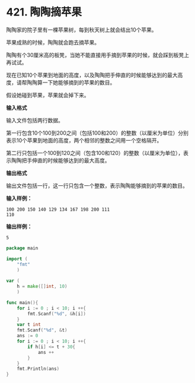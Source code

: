 # 421. 陶陶摘苹果



陶陶家的院子里有一棵苹果树，每到秋天树上就会结出10个苹果。

苹果成熟的时候，陶陶就会跑去摘苹果。

陶陶有个30厘米高的板凳，当她不能直接用手摘到苹果的时候，就会踩到板凳上再试试。 

现在已知10个苹果到地面的高度，以及陶陶把手伸直的时候能够达到的最大高度，请帮陶陶算一下她能够摘到的苹果的数目。

假设她碰到苹果，苹果就会掉下来。

**输入格式**

输入文件包括两行数据。

第一行包含10个100到200之间（包括100和200）的整数（以厘米为单位）分别表示10个苹果到地面的高度，两个相邻的整数之间用一个空格隔开。

第二行只包括一个100到120之间（包含100和120）的整数（以厘米为单位），表示陶陶把手伸直的时候能够达到的最大高度。

**输出格式**

输出文件包括一行，这一行只包含一个整数，表示陶陶能够摘到的苹果的数目。

**输入样例：**

```text
100 200 150 140 129 134 167 198 200 111
110
```

**输出样例：**

```text
5
```

```go
package main

import (
    "fmt"
    )
    
var (
    h = make([]int, 10)
    )

func main(){
    for i := 0 ; i < 10; i ++{
        fmt.Scanf("%d", &h[i])
    }
    var t int
    fmt.Scanf("%d", &t)
    ans := 0
    for i := 0 ; i < 10; i ++{
        if h[i] <= t + 30{
            ans ++
        }
    }
    fmt.Println(ans) 
}
```

